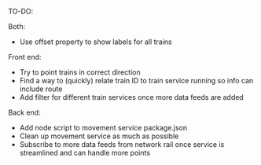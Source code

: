 TO-DO:

Both:
- Use offset property to show labels for all trains

Front end:
- Try to point trains in correct direction 
- Find a way to (quickly) relate train ID to train service running so info can include route
- Add filter for different train services once more data feeds are added 

Back end:
- Add node script to movement service package.json
- Clean up movement service as much as possible
- Subscribe to more data feeds from network rail once service is streamlined and can handle more points
